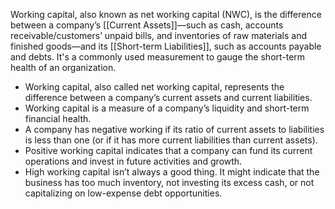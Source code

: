 Working capital, also known as net working capital (NWC), is the difference between a company’s [[Current Assets]]—such as cash, accounts receivable/customers’ unpaid bills, and inventories of raw materials and finished goods—and its [[Short-term Liabilities]], such as accounts payable and debts. It's a commonly used measurement to gauge the short-term health of an organization.

-   Working capital, also called net working capital, represents the difference between a company’s current assets and current liabilities.
-   Working capital is a measure of a company’s liquidity and short-term financial health.
-   A company has negative working if its ratio of current assets to liabilities is less than one (or if it has more current liabilities than current assets).
-   Positive working capital indicates that a company can fund its current operations and invest in future activities and growth.
-   High working capital isn’t always a good thing. It might indicate that the business has too much inventory, not investing its excess cash, or not capitalizing on low-expense debt opportunities.